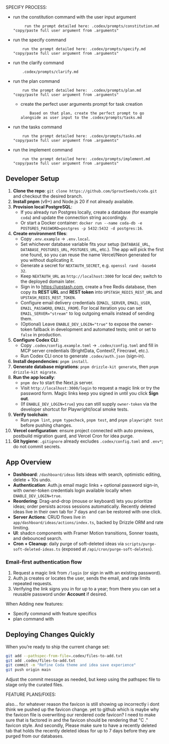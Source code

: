 SPECIFY PROCESS:
- run the constitution command with the user input argument
    ```
         run the prompt detailed here: .codex/prompts/constitution.md "copy/paste full user argument from .arguments"
    ```
- run the specify command
    ```
        run the prompt detailed here: .codex/prompts/specify.md "copy/paste full user argument from .arguments"
    ```
- run the clarify command
    ```
        .codex/prompts/clarify.md
    ```
- run the plan command
    ```
        run the prompt detailed here:  .codex/prompts/plan.md "copy/paste full user argument from .arguments"
    ```
    - create the perfect user arguments prompt for task creation
        ```
            Based on that plan, create the perfect prompt to go alongside as user input to the .codex/prompts/tasks.md
        ```
- run the tasks command
    ```
        run the prompt detailed here: .codex/prompts/tasks.md "copy/paste full user argument from .arguments"
    ```
- run the implement command
    ```
        run the prompt detailed here: .codex/prompts/implement.md "copy/paste full user argument from .arguments"
    ```

## Developer Setup
1. **Clone the repo**: `git clone https://github.com/SproutSeeds/coda.git` and checkout the desired branch.
2. **Install pnpm** (v9+) and Node.js 20 if not already available.
3. **Provision local PostgreSQL**:
   - If you already run Postgres locally, create a database (for example `coda`) and update the connection string accordingly.
   - Or start a Docker container: `docker run --name coda-db -e POSTGRES_PASSWORD=postgres -p 5432:5432 -d postgres:16`.
4. **Create environment files**:
   - Copy `.env.example` → `.env.local`.
   - Set whichever database variable fits your setup (`DATABASE_URL`, `DATABASE_POSTGRES_URL`, `POSTGRES_URL`, etc.). The app will pick the first one found, so you can reuse the name Vercel/Neon generated for you without duplicating it.
   - Generate a secret for `NEXTAUTH_SECRET`, e.g. `openssl rand -base64 32`.
   - Keep `NEXTAUTH_URL` as `http://localhost:3000` for local dev; switch to the deployed domain later.
   - Sign in to https://upstash.com, create a free Redis database, then copy its **REST URL** and **REST token** into `UPSTASH_REDIS_REST_URL` and `UPSTASH_REDIS_REST_TOKEN`.
   - Configure email delivery credentials (`EMAIL_SERVER`, `EMAIL_USER`, `EMAIL_PASSWORD`, `EMAIL_FROM`). For local iteration you can set `EMAIL_SERVER="stream"` to log outgoing emails instead of sending them.
   - (Optional) Leave `ENABLE_DEV_LOGIN="true"` to expose the owner-token fallback in development and automated tests; omit or set to `false` in production.
5. **Configure Codex CLI**:
   - Copy `.codex/config.example.toml` → `.codex/config.toml` and fill in MCP server credentials (BrightData, Context7, Firecrawl, etc.).
   - Run Codex CLI once to generate `.codex/auth.json` (sign-in).
6. **Install dependencies**: `pnpm install`.
7. **Generate database migrations**: `pnpm drizzle-kit generate`, then `pnpm drizzle-kit migrate`.
8. **Run the app locally**:
   - `pnpm dev` to start the Next.js server.
   - Visit `http://localhost:3000/login` to request a magic link or try the password form. Magic links keep you signed in until you click **Sign out**.
   - (If `ENABLE_DEV_LOGIN=true`) you can still supply `owner-token` via the developer shortcut for Playwright/local smoke tests.
9. **Verify toolchain**:
   - Run `pnpm lint`, `pnpm typecheck`, `pnpm test`, and `pnpm playwright test` before pushing changes.
10. **Vercel configuration**: ensure project connected with auto previews, postbuild migration guard, and Vercel Cron for idea purge.
11. **Git hygiene**: `.gitignore` already excludes `.codex/config.toml` and `.env*`; do not commit secrets.

## App Overview
- **Dashboard**: `/dashboard/ideas` lists ideas with search, optimistic editing, delete + 10s undo.
- **Authentication**: Auth.js email magic links + optional password sign-in, with owner-token credentials login available locally when `ENABLE_DEV_LOGIN=true`.
- **Reordering**: Drag-and-drop (mouse or keyboard) lets you prioritize ideas; order persists across sessions automatically. Recently deleted ideas live in their own tab for 7 days and can be restored with one click.
- **Server Actions**: CRUD flows live in `app/dashboard/ideas/actions/index.ts`, backed by Drizzle ORM and rate limiting.
- **UI**: shadcn components with Framer Motion transitions, Sonner toasts, and debounced search.
- **Cron + Cleanup**: daily purge of soft-deleted ideas via `scripts/purge-soft-deleted-ideas.ts` (exposed at `/api/cron/purge-soft-deletes`).

### Email-first authentication flow
1. Request a magic link from `/login` (or sign in with an existing password).
2. Auth.js creates or locates the user, sends the email, and rate limits repeated requests.
3. Verifying the link signs you in for up to a year; from there you can set a reusable password under **Account** if desired.







When Adding new features:
- Specify command with feature specifics
- plan command with

## Deploying Changes Quickly
When you’re ready to ship the current change set:

```bash
git add --pathspec-from-file=.codex/files-to-add.txt
git add .codex/files-to-add.txt
git commit -m "Refine Coda theme and idea save experience"
git push origin main
```

Adjust the commit message as needed, but keep using the pathspec file to stage only the curated files.








FEATURE PLANS/FIXES:
 
 also... for whatever reason the favicon is still showing up incorrectly i dont think we pushed up the favicon change. yet to github which is maybe why the favicon file is overwriting our rendered code favicon? I need to make sure
  that is factored in and the favicon should be rendering that "C  ." favicon style. And secondly,
  Please make sure to have a recently deleted tab that holds the recently deleted ideas for up to 7 days before they are purged from our databases.